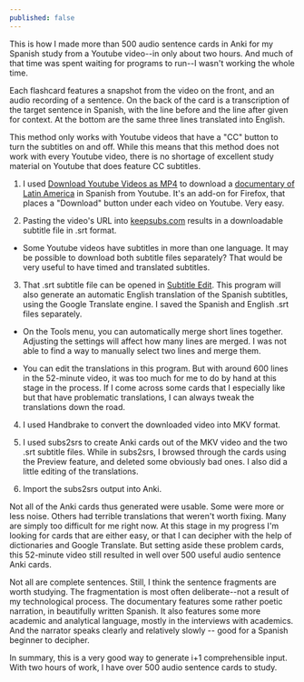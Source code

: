 ```yaml
---
published: false
---
```



This is how I made more than 500 audio sentence cards in Anki for my Spanish study from a Youtube video--in only about two hours. And much of that time was spent waiting for programs to run--I wasn't working the whole time.

Each flashcard features a snapshot from the video on the front, and an audio recording of a sentence. On the back of the card is a transcription of the target sentence in Spanish, with the line before and the line after given for context. At the bottom are the same three lines translated into English.

This method only works with Youtube videos that have a "CC" button to turn the subtitles on and off. While this means that this method does not work with every Youtube video, there is no shortage of excellent study material on Youtube that does feature CC subtitles.

1. I used [Download Youtube Videos as MP4](https://addons.mozilla.org/en-us/firefox/addon/download-youtube/) to download a [documentary of Latin America](http://www.rtve.es/alacarta/videos/historia-de-america-latina/historia-america-latina-poblamiento-america-latina/1780890/) in Spanish from Youtube. It's an add-on for Firefox, that places a "Download" button under each video on Youtube. Very easy.

2. Pasting the video's URL into [keepsubs.com](http://keepsubs.com/) results in a downloadable subtitle file in .srt format.

- Some Youtube videos have subtitles in more than one language. It may be possible to download both subtitle files separately? That would be very useful to have timed and translated subtitles.

3. That .srt subtitle file can be opened in [Subtitle Edit](http://www.nikse.dk/subtitleedit/). This program will also generate an automatic English translation of the Spanish subtitles, using the Google Translate engine. I saved the Spanish and English .srt files separately.

- On the Tools menu, you can automatically merge short lines together. Adjusting the settings will affect how many lines are merged. I was not able to find a way to manually select two lines and merge them.

- You can edit the translations in this program. But with around 600 lines in the 52-minute video, it was too much for me to do by hand at this stage in the process. If I come across some cards that I especially like but that have problematic translations, I can always tweak the translations down the road.

4. I used Handbrake to convert the downloaded video into MKV format.

5. I used subs2srs to create Anki cards out of the MKV video and the two .srt subtitle files. While in subs2srs, I browsed through the cards using the Preview feature, and deleted some obviously bad ones. I also did a little editing of the translations.

6. Import the subs2srs output into Anki.

Not all of the Anki cards thus generated were usable. Some were more or less noise. Others had terrible translations that weren't worth fixing. Many are simply too difficult for me right now. At this stage in my progress I'm looking for cards that are either easy, or that I can decipher with the help of dictionaries and Google Translate. But setting aside these problem cards, this 52-minute video still resulted in well over 500 useful audio sentence Anki cards.

Not all are complete sentences. Still, I think the sentence fragments are worth studying. The fragmentation is most often deliberate--not a result of my technological process. The documentary features some rather poetic narration, in beautifully written Spanish. It also features some more academic and analytical language, mostly in the interviews with academics. And the narrator speaks clearly and relatively slowly -- good for a Spanish beginner to decipher.

In summary, this is a very good way to generate i+1 comprehensible input. With two hours of work, I have over 500 audio sentence cards to study.
